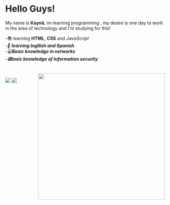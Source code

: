 
<h1>Hello Guys!</h1>
<p>My name is <strong>Kaynã</strong>, im learning programming , my desire is one day to work in the area of technology and I'm studying for this! </p> 

-📚 learning <strong>HTML</strong>, <strong>CSS</strong> and <i>JavaScript<i/>
  </br>
-📖 <strong>learning Ingllish 
and Spanish</strong>
 </br>
-💻<strong>Basic knowledge in networks</strong>
</br>
-🔒<strong>Basic knowledge of information security</strong>

</br>

<img src="https://static.vecteezy.com/system/resources/previews/011/834/998/original/computer-programmer-illustration-png.png"  min-width="400px" max-width="400px" width="400px" align="right" >


<p align="left">
  <a href="https://www.linkedin.com/in/kayn%C3%A3-correa-864906253/" alt="Linkedin" target="_blank" abbr="My linkedIn">
  <img src="https://img.shields.io/badge/-Linkedin-0e76a8?style=flat-square&logo=Linkedin&logoColor=white&link=LINK-DO-SEU-LINKEDIN" /></a>
 
  <a href="https://www.instagram.com/kayna.aerroc/"  alt="Instagram" target="_blank">
  <img src="https://img.shields.io/badge/-Instagram-DF0174?style=flat-square&labelColor=DF0174&logo=instagram&logoColor=white&link=LINK-DO-SEU-INSTAGRAM"/></a>
</p>  
        
